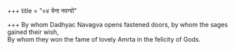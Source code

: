 +++
title = "०४ येना नवग्वो"

+++
By whom Dadhyac Navagva opens fastened doors, by whom the sages gained their wish,  
     By whom they won the fame of lovely Amrta in the felicity of Gods.